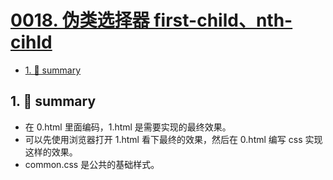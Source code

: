 # [0018. 伪类选择器 first-child、nth-cihld](https://github.com/Tdahuyou/html-css/tree/main/0018.%20%E4%BC%AA%E7%B1%BB%E9%80%89%E6%8B%A9%E5%99%A8%20first-child%E3%80%81nth-cihld)

<!-- region:toc -->
- [1. 📝 summary](#1--summary)
<!-- endregion:toc -->

## 1. 📝 summary

- 在 0.html 里面编码，1.html 是需要实现的最终效果。
- 可以先使用浏览器打开 1.html 看下最终的效果，然后在 0.html 编写 css 实现这样的效果。
- common.css 是公共的基础样式。


